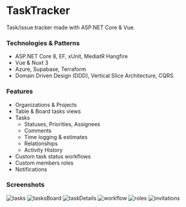 # TaskTracker
Task/issue tracker made with ASP.NET Core & Vue.
### Technologies & Patterns
* ASP.NET Core 8, EF, xUnit, MediatR Hangfire
* Vue & Nuxt 3
* Azure, Supabase, Terraform
* Domain Driven Design (DDD), Vertical Slice Architecture, CQRS
### Features
* Organizations & Projects
* Table & Board tasks views
* Tasks
  * Statuses, Priorities, Assignees
  * Comments
  * Time logging & estimates
  * Relationships
  * Activity History
* Custom task status workflows
* Custom members roles
* Notifications
### Screenshots
![tasks](https://github.com/user-attachments/assets/c16441aa-1e6d-4192-9ff6-d41d4256d864)
![tasksBoard](https://github.com/user-attachments/assets/a49ea193-3316-4f20-b36c-5d4a24e71ca4)
![taskDetails](https://github.com/user-attachments/assets/bd0ffa4b-ac8a-4de7-81a4-fc28aed6ac9a)
![workflow](https://github.com/user-attachments/assets/036843b7-523c-4c1e-b631-83a79bfceec1)
![roles](https://github.com/user-attachments/assets/602ff299-e5d2-42f1-b944-1cea5ad26ee5)
![invitations](https://github.com/user-attachments/assets/3c003744-41a9-4082-9b67-718b2de2212a)

